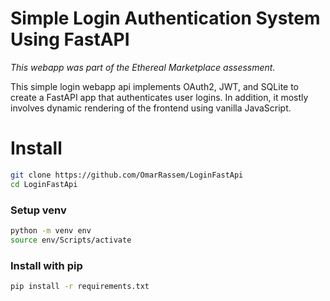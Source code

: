 # Simple Login Authentication System Using FastAPI
_This webapp was part of the Ethereal Marketplace assessment._

This simple login webapp api implements OAuth2, JWT, and SQLite to create a FastAPI app that authenticates user logins. In addition, it mostly involves dynamic rendering of the frontend using vanilla JavaScript.

# Install

```bash
git clone https://github.com/OmarRassem/LoginFastApi
cd LoginFastApi
```
### Setup venv

```bash
python -m venv env
source env/Scripts/activate
```

### Install with pip
```bash
pip install -r requirements.txt
```

